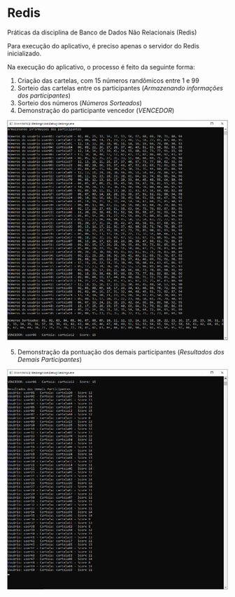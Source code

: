 # Redis
Práticas da disciplina de Banco de Dados Não Relacionais (Redis)

Para execução do aplicativo, é preciso apenas o servidor do Redis inicializado.

Na execução do aplicativo, o processo é feito da seguinte forma:

1) Criação das cartelas, com 15 números randômicos entre 1 e 99
2) Sorteio das cartelas entre os participantes (_Armazenando informações dos participantes_)
3) Sorteio dos números (_Números Sorteados_)
4) Demonstração do participante vencedor (_VENCEDOR_)

<img src="https://github.com/andrek/Redis/blob/master/Execucao1.png">


5) Demonstração da pontuação dos demais participantes (_Resultados dos Demais Participantes_)

<img src="https://github.com/andrek/Redis/blob/master/Execucao2.png">
